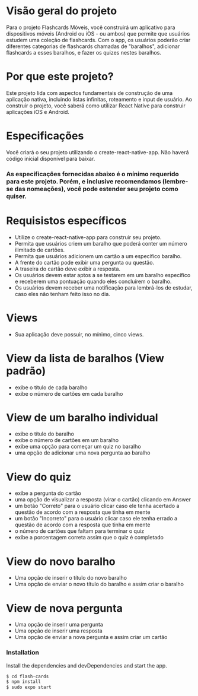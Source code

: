 # Visão geral do projeto
Para o projeto Flashcards Móveis, você construirá um aplicativo para dispositivos móveis (Android ou iOS - ou ambos) que permite que usuários estudem uma coleção de flashcards. Com o app, os usuários poderão criar diferentes categorias de flashcards chamadas de "baralhos", adicionar flashcards a esses baralhos, e fazer os quizes nestes baralhos.

# Por que este projeto?
Este projeto lida com aspectos fundamentais de construção de uma aplicação nativa, incluindo listas infinitas, roteamento e input de usuário. Ao construir o projeto, você saberá como utilizar React Native para construir aplicações iOS e Android.

# Especificações
Você criará o seu projeto utilizando o create-react-native-app. Não haverá código inicial disponível para baixar.

### As especificações fornecidas abaixo é o mínimo requerido para este projeto. Porém, e inclusive recomendamos (lembre-se das nomeações), você pode estender seu projeto como quiser.

# Requisistos específicos
* Utilize o create-react-native-app para construir seu projeto.
* Permita que usuários criem um baralho que poderá conter um número ilimitado de cartões.
* Permita que usuários adicionem um cartão a um específico baralho.
* A frente do cartão pode exibir uma pergunta ou questão.
* A traseira do cartão deve exibir a resposta.
* Os usuários devem estar aptos a se testarem em um baralho específico e receberem uma pontuação quando eles concluírem o baralho.
* Os usuários devem receber uma notificação para lembrá-los de estudar, caso eles não tenham feito isso no dia.
# Views
* Sua aplicação deve possuir, no mínimo, cinco views.

# View da lista de baralhos (View padrão)
* exibe o título de cada baralho
* exibe o número de cartões em cada baralho

# View de um baralho individual
* exibe o título do baralho
* exibe o número de cartões em um baralho
* exibe uma opção para começar um quiz no baralho
* uma opção de adicionar uma nova pergunta ao baralho

# View do quiz
* exibe a pergunta do cartão
* uma opção de visualizar a resposta (virar o cartão) clicando em Answer
* um botão "Correto" para o usuário clicar caso ele tenha acertado a questão de acordo com a resposta que tinha em mente
* um botão "Incorreto" para o usuário clicar caso ele tenha errado a questão de acordo com a resposta que tinha em mente
* o número de cartões que faltam para terminar o quiz
* exibe a porcentagem correta assim que o quiz é completado

# View do novo baralho
* Uma opção de inserir o título do novo baralho
* Uma opção de enviar o novo título do baralho e assim criar o baralho

# View de nova pergunta
* Uma opção de inserir uma pergunta
* Uma opção de inserir uma resposta
* Uma opção de enviar a nova pergunta e assim criar um cartão

### Installation

Install the dependencies and devDependencies and start the app.

```sh
$ cd flash-cards
$ npm install 
$ sudo expo start
```
